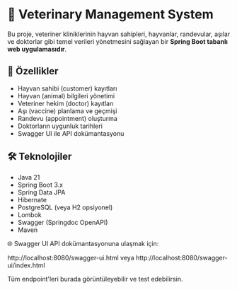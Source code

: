 # 🐾 Veterinary Management System

Bu proje, veteriner kliniklerinin hayvan sahipleri, hayvanlar, randevular, aşılar ve doktorlar gibi temel verileri yönetmesini sağlayan bir **Spring Boot tabanlı web uygulamasıdır**.

## 🚀 Özellikler

- Hayvan sahibi (customer) kayıtları
- Hayvan (animal) bilgileri yönetimi
- Veteriner hekim (doctor) kayıtları
- Aşı (vaccine) planlama ve geçmişi
- Randevu (appointment) oluşturma
- Doktorların uygunluk tarihleri
- Swagger UI ile API dokümantasyonu

## 🛠️ Teknolojiler

- Java 21
- Spring Boot 3.x
- Spring Data JPA
- Hibernate
- PostgreSQL (veya H2 opsiyonel)
- Lombok
- Swagger (Springdoc OpenAPI)
- Maven

🌐 Swagger UI
API dokümantasyonuna ulaşmak için:

http://localhost:8080/swagger-ui.html
veya
http://localhost:8080/swagger-ui/index.html

Tüm endpoint'leri burada görüntüleyebilir ve test edebilirsin.


